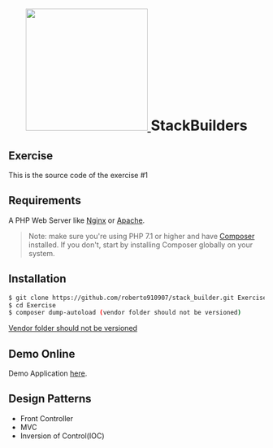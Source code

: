 <h1 align="center">
<a href="https://www.stackbuilders.com/es/index/" target="_blank">
        <img src="https://www.stackbuilders.com/assets/images/stack-builders-logo-nav-horizontal.svg" width="240px"/>
    </a>
    StackBuilders
</h1>

Exercise
-------------

This is the source code of the exercise #1

Requirements
------------

A PHP Web Server like [Nginx](https://www.nginx.com/resources/wiki/start/topics/tutorials/install/) or [Apache](http://httpd.apache.org/docs/2.4/es/install.html).

> Note: make sure you're using PHP 7.1 or higher and have [Composer](https://getcomposer.org/doc/00-intro.md#installation-linux-unix-osx) installed. If you don't, start by installing Composer globally on your system.

Installation
------------

```bash
$ git clone https://github.com/roberto910907/stack_builder.git Exercise
$ cd Exercise
$ composer dump-autoload (vendor folder should not be versioned)
```

[Vendor folder should not be versioned](https://getcomposer.org/doc/faqs/should-i-commit-the-dependencies-in-my-vendor-directory.md)

Demo Online
-------------

Demo Application [here](http://23.239.31.230:8181/).

Design Patterns
---------------
* Front Controller
* MVC
* Inversion of Control(IOC)